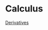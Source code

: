 # Calculus

[Derivatives ](Calculus%20f42e1a6d9f0e43f29356c8ee5162dc1c/Derivatives%204fee928e4d25473692d694d69b5545c0.md)